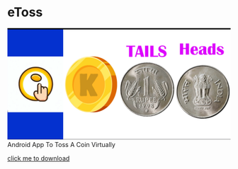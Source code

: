 # eToss
<img src="img.webp"/>
Android App To Toss A Coin Virtually

[click me to download](https://github.com/Pratyay360/eToss/releases/download/v2.0/app-release.apk)
